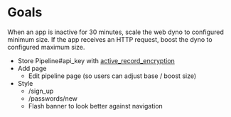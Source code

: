 # Goals

When an app is inactive for 30 minutes, scale the web dyno to configured minimum size.
If the app receives an HTTP request, boost the dyno to configured maximum size.

- Store Pipeline#api_key with [active_record_encryption](https://guides.rubyonrails.org/active_record_encryption.html)
- Add page
  - Edit pipeline page (so users can adjust base / boost size)
- Style
  - /sign_up
  - /passwords/new
  - Flash banner to look better against navigation
